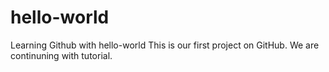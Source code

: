 # hello-world
Learning Github with hello-world
This is our first project on GitHub.
We are continuning with tutorial.
